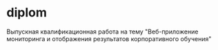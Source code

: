 # diplom
Выпускная квалификационная работа на тему "Веб-приложение мониторинга и отображения результатов корпоративного обучения"
